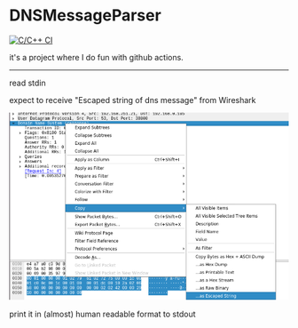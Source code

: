# DNSMessageParser

[![C/C++ CI](https://github.com/ananas94/DNSMessageParser/actions/workflows/c-cpp.yml/badge.svg)](https://github.com/ananas94/DNSMessageParser/actions/workflows/c-cpp.yml)

it's a project where I do fun with github actions.

_____
read stdin

expect to receive "Escaped string  of dns message" from Wireshark

![howto: generate input for stdin](wireshark_howto_input.png)

print it in (almost) human readable format to stdout
